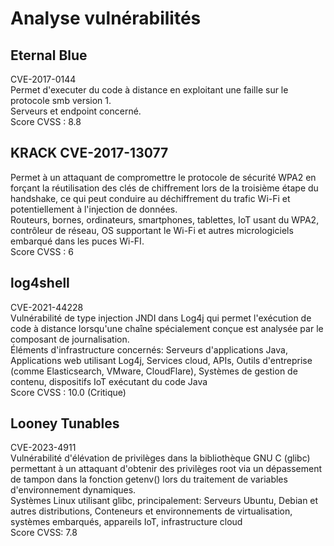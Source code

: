 # Analyse vulnérabilités

## Eternal Blue 
CVE-2017-0144 <br>
Permet d'executer du code à distance en exploitant une faille sur le protocole smb version 1. <br>
Serveurs et endpoint concerné. <br>
Score CVSS : 8.8<br>

## KRACK CVE-2017-13077 
Permet à un attaquant de compromettre le protocole de sécurité WPA2 en forçant la réutilisation des clés de chiffrement lors de la troisième étape du handshake, ce qui peut conduire au déchiffrement du trafic Wi-Fi et potentiellement à l'injection de données. <br>
Routeurs, bornes, ordinateurs, smartphones, tablettes, IoT usant du WPA2, contrôleur de réseau, OS supportant le Wi-Fi et autres micrologiciels embarqué dans les puces Wi-FI. <br>
Score CVSS : 6<br>

## log4shell
CVE-2021-44228 <br>
Vulnérabilité de type injection JNDI dans Log4j qui permet l'exécution de code à distance lorsqu'une chaîne spécialement conçue est analysée par le composant de journalisation. <br>
Éléments d'infrastructure concernés: Serveurs d'applications Java, Applications web utilisant Log4j, Services cloud, APIs, Outils d'entreprise (comme Elasticsearch, VMware, CloudFlare), Systèmes de gestion de contenu, dispositifs IoT exécutant du code Java <br>
Score CVSS : 10.0 (Critique)<br>

## Looney Tunables 
CVE-2023-4911 <br>
Vulnérabilité d'élévation de privilèges dans la bibliothèque GNU C (glibc) permettant à un attaquant d'obtenir des privilèges root via un dépassement de tampon dans la fonction getenv() lors du traitement de variables d'environnement dynamiques. <br>
Systèmes Linux utilisant glibc, principalement: Serveurs Ubuntu, Debian et autres distributions, Conteneurs et environnements de virtualisation, systèmes embarqués, appareils IoT, infrastructure cloud <br>
Score CVSS: 7.8<br>
